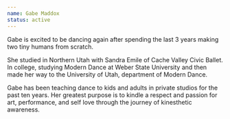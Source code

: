```yaml
---
name: Gabe Maddox
status: active
---
```

Gabe is excited to be dancing again after spending the last 3 years making two tiny humans from scratch.

She studied in Northern Utah with Sandra Emile of Cache Valley Civic Ballet. In college, studying Modern Dance at Weber State University and then  made her way to the University of Utah, department of Modern Dance.

Gabe has been teaching dance to kids and adults in private studios for the past ten years. Her greatest purpose is to kindle a respect and passion for art, performance, and self love through the journey of kinesthetic awareness.
